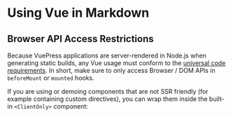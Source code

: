 # Using Vue in Markdown

## Browser API Access Restrictions

Because VuePress applications are server-rendered in Node.js when generating static builds, any Vue usage must conform to the [universal code requirements](https://ssr.vuejs.org/en/universal.html). In short, make sure to only access Browser / DOM APIs in `beforeMount` or `mounted` hooks.

If you are using or demoing components that are not SSR friendly (for example containing custom directives), you can wrap them inside the built-in `<ClientOnly>` component:

##

<SimpleSlider/>
